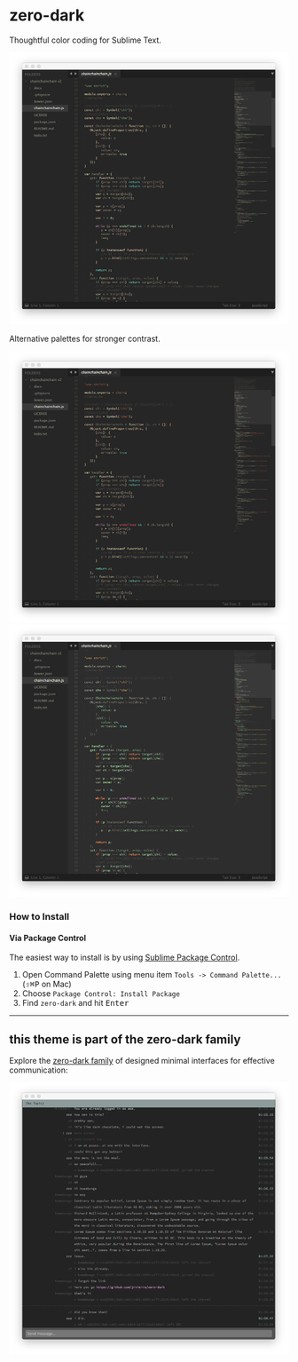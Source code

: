 # zero-dark

Thoughtful color coding for Sublime Text.

![screenshot](https://github.com/jrvieira/zero-dark/blob/master/dark.png)

Alternative palettes for stronger contrast.

![screenshot](https://github.com/jrvieira/zero-dark/blob/master/dark-alt.png)
![screenshot](https://github.com/jrvieira/zero-dark/blob/master/renaissance.png)

### How to Install

#### Via Package Control

The easiest way to install is by using [Sublime Package Control](https://sublime.wbond.net).

1. Open Command Palette using menu item `Tools -> Command Palette...` (<kbd>⇧</kbd><kbd>⌘</kbd><kbd>P</kbd> on Mac)
2. Choose `Package Control: Install Package`
3. Find `zero-dark` and hit <kbd>Enter</kbd>

***

## this theme is part of the zero-dark family

Explore the [zero-dark family](https://github.com/jrvieira/zero-dark) of designed minimal interfaces for effective communication:

![screenshot](https://github.com/jrvieira/zero-dark/blob/master/textual.png)
